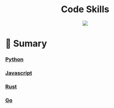 <div align='center'>
    <h1><b>Code Skills</b></h1>
    <img src='https://img.shields.io/badge/python-3-green'></img>
</div>

# :pushpin: Sumary 

### [Python](python)
### [Javascript](javascript)
### [Rust](rust)
### [Go](go)
